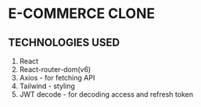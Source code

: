 # E-COMMERCE CLONE

## TECHNOLOGIES USED

1. React
2. React-router-dom(v6)
3. Axios - for fetching API
4. Tailwind - styling
5. JWT decode - for decoding access and refresh token
